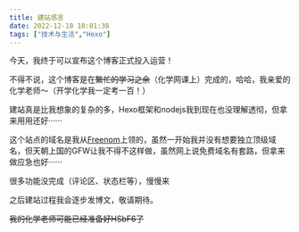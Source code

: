 ```yaml
---
title: 建站感言
date: 2022-12-10 10:01:38
tags: ["技术与生活","Hexo"]
---
```


今天，我终于可以宣布这个博客正式投入运营！

不得不说，这个博客是在~~繁忙的学习之余~~（化学网课上）完成的，哈哈，我亲爱的化学老师～（开学化学我一定考一百！）

建站真是比我想象的复杂的多，Hexo框架和nodejs我到现在也没理解透彻，但拿来用用还好······

这个站点的域名是我从[Freenom](https://www.freenom.com)上领的，虽然一开始我并没有想要独立顶级域名，但天朝上国的GFW让我不得不这样做，虽然网上说免费域名有套路，但拿来做应急也好······

很多功能没完成（评论区、状态栏等），慢慢来

之后建站过程我会逐步发博文，敬请期待。

~~我的化学老师可能已经准备好HSbF6了~~